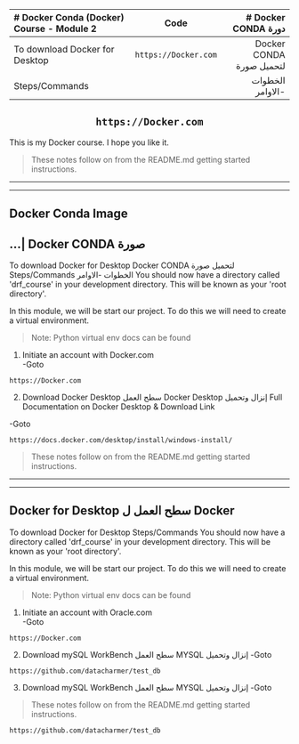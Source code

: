 | # Docker Conda (Docker) Course - Module 2     | Code                         | # Docker  CONDA دورة        |
| :---                                          |    :----:                    |          ---:              |
|To download Docker for Desktop                 |```https://Docker.com```      |  Docker  CONDA لتحميل صورة   |
|Steps/Commands                                 |                              |الخطوات -الاوامر                |

<h2 style="text-align: center;"><code>https://Docker.com</code></h2>


This is my Docker course. I hope you like it.

> These notes follow on from the README.md getting started instructions.
***
***

## Docker Conda Image  
## ...| Docker  CONDA صورة 
To download Docker for Desktop                                                     Docker  CONDA لتحميل صورة  
 Steps/Commands                                                                             الخطوات -الاوامر
You should now have a directory called 'drf_course' in your development directory. This will be known as your 'root directory'.

In this module, we will be start our project. To do this we will need to create a virtual environment.
>Note: Python virtual env docs can be found

1) Initiate an account with Docker.com     
-Goto
```
https://Docker.com
```
2) Download Docker Desktop     سطح العمل Docker Desktop إنزال وتحميل
Full Documentation on Docker Desktop & Download Link

-Goto
```
https://docs.docker.com/desktop/install/windows-install/
```
> These notes follow on from the README.md getting started instructions.
***
***

## Docker for Desktop                                                  سطح العمل ل Docker ##
To download Docker for Desktop
 Steps/Commands
You should now have a directory called 'drf_course' in your development directory. This will be known as your 'root directory'.

In this module, we will be start our project. To do this we will need to create a virtual environment.
>Note: Python virtual env docs can be found

1) Initiate an account with Oracle.com     
-Goto
```
https://Docker.com
```
2) Download mySQL WorkBench      سطح العمل MYSQL إنزال وتحميل
-Goto
```
https://github.com/datacharmer/test_db
```

3) Download mySQL WorkBench      سطح العمل MYSQL إنزال وتحميل
-Goto

> These notes follow on from the README.md getting started instructions.
```
https://github.com/datacharmer/test_db
```

